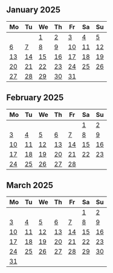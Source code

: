 ##
<!--LupinCalendarBegins--><div class="logseq-tools-calendar"><h2>January 2025</h2><table><thead><tr><th>Mo</th><th>Tu</th><th>We</th><th>Th</th><th>Fr</th><th>Sa</th><th>Su</th></tr></thead><tbody><tr><td></td><td></td><td><a data-ref="Jan 1st, 2025" href="#/page/Jan 1st, 2025" class="page-ref outofmonth">1</a></td><td><a data-ref="Jan 2nd, 2025" href="#/page/Jan 2nd, 2025" class="page-ref outofmonth">2</a></td><td><a data-ref="Jan 3rd, 2025" href="#/page/Jan 3rd, 2025" class="page-ref outofmonth">3</a></td><td><a data-ref="Jan 4th, 2025" href="#/page/Jan 4th, 2025" class="page-ref outofmonth">4</a></td><td><a data-ref="Jan 5th, 2025" href="#/page/Jan 5th, 2025" class="page-ref outofmonth">5</a></td></tr><tr><td><a data-ref="Jan 6th, 2025" href="#/page/Jan 6th, 2025" class="page-ref outofmonth">6</a></td><td><a data-ref="Jan 7th, 2025" href="#/page/Jan 7th, 2025" class="page-ref outofmonth">7</a></td><td><a data-ref="Jan 8th, 2025" href="#/page/Jan 8th, 2025" class="page-ref outofmonth">8</a></td><td><a data-ref="Jan 9th, 2025" href="#/page/Jan 9th, 2025" class="page-ref outofmonth">9</a></td><td><a data-ref="Jan 10th, 2025" href="#/page/Jan 10th, 2025" class="page-ref outofmonth">10</a></td><td><a data-ref="Jan 11th, 2025" href="#/page/Jan 11th, 2025" class="page-ref outofmonth">11</a></td><td><a data-ref="Jan 12th, 2025" href="#/page/Jan 12th, 2025" class="page-ref outofmonth">12</a></td></tr><tr><td><a data-ref="Jan 13th, 2025" href="#/page/Jan 13th, 2025" class="page-ref outofmonth">13</a></td><td><a data-ref="Jan 14th, 2025" href="#/page/Jan 14th, 2025" class="page-ref outofmonth">14</a></td><td><a data-ref="Jan 15th, 2025" href="#/page/Jan 15th, 2025" class="page-ref outofmonth">15</a></td><td><a data-ref="Jan 16th, 2025" href="#/page/Jan 16th, 2025" class="page-ref outofmonth">16</a></td><td><a data-ref="Jan 17th, 2025" href="#/page/Jan 17th, 2025" class="page-ref outofmonth">17</a></td><td><a data-ref="Jan 18th, 2025" href="#/page/Jan 18th, 2025" class="page-ref outofmonth">18</a></td><td><a data-ref="Jan 19th, 2025" href="#/page/Jan 19th, 2025" class="page-ref outofmonth">19</a></td></tr><tr><td><a data-ref="Jan 20th, 2025" href="#/page/Jan 20th, 2025" class="page-ref outofmonth">20</a></td><td><a data-ref="Jan 21st, 2025" href="#/page/Jan 21st, 2025" class="page-ref outofmonth">21</a></td><td><a data-ref="Jan 22nd, 2025" href="#/page/Jan 22nd, 2025" class="page-ref outofmonth">22</a></td><td><a data-ref="Jan 23rd, 2025" href="#/page/Jan 23rd, 2025" class="page-ref outofmonth">23</a></td><td><a data-ref="Jan 24th, 2025" href="#/page/Jan 24th, 2025" class="page-ref outofmonth">24</a></td><td><a data-ref="Jan 25th, 2025" href="#/page/Jan 25th, 2025" class="page-ref outofmonth">25</a></td><td><a data-ref="Jan 26th, 2025" href="#/page/Jan 26th, 2025" class="page-ref outofmonth">26</a></td></tr><tr><td><a data-ref="Jan 27th, 2025" href="#/page/Jan 27th, 2025" class="page-ref outofmonth">27</a></td><td><a data-ref="Jan 28th, 2025" href="#/page/Jan 28th, 2025" class="page-ref outofmonth">28</a></td><td><a data-ref="Jan 29th, 2025" href="#/page/Jan 29th, 2025" class="page-ref outofmonth">29</a></td><td><a data-ref="Jan 30th, 2025" href="#/page/Jan 30th, 2025" class="page-ref outofmonth">30</a></td><td><a data-ref="Jan 31st, 2025" href="#/page/Jan 31st, 2025" class="page-ref outofmonth">31</a></td><td></td><td></td></tr></tbody></table></div><!--LupinCalendarEnds-->
##
<!--LupinCalendarBegins--><div class="logseq-tools-calendar"><h2>February 2025</h2><table><thead><tr><th>Mo</th><th>Tu</th><th>We</th><th>Th</th><th>Fr</th><th>Sa</th><th>Su</th></tr></thead><tbody><tr><td></td><td></td><td></td><td></td><td></td><td><a data-ref="Feb 1st, 2025" href="#/page/Feb 1st, 2025" class="page-ref">1</a></td><td><a data-ref="Feb 2nd, 2025" href="#/page/Feb 2nd, 2025" class="page-ref">2</a></td></tr><tr><td><a data-ref="Feb 3rd, 2025" href="#/page/Feb 3rd, 2025" class="page-ref">3</a></td><td><a data-ref="Feb 4th, 2025" href="#/page/Feb 4th, 2025" class="page-ref">4</a></td><td><a data-ref="Feb 5th, 2025" href="#/page/Feb 5th, 2025" class="page-ref">5</a></td><td><a data-ref="Feb 6th, 2025" href="#/page/Feb 6th, 2025" class="page-ref">6</a></td><td><a data-ref="Feb 7th, 2025" href="#/page/Feb 7th, 2025" class="page-ref">7</a></td><td><a data-ref="Feb 8th, 2025" href="#/page/Feb 8th, 2025" class="page-ref">8</a></td><td><a data-ref="Feb 9th, 2025" href="#/page/Feb 9th, 2025" class="page-ref">9</a></td></tr><tr><td><a data-ref="Feb 10th, 2025" href="#/page/Feb 10th, 2025" class="page-ref">10</a></td><td><a data-ref="Feb 11th, 2025" href="#/page/Feb 11th, 2025" class="page-ref">11</a></td><td><a data-ref="Feb 12th, 2025" href="#/page/Feb 12th, 2025" class="page-ref">12</a></td><td><a data-ref="Feb 13th, 2025" href="#/page/Feb 13th, 2025" class="page-ref">13</a></td><td><a data-ref="Feb 14th, 2025" href="#/page/Feb 14th, 2025" class="page-ref">14</a></td><td><a data-ref="Feb 15th, 2025" href="#/page/Feb 15th, 2025" class="page-ref">15</a></td><td><a data-ref="Feb 16th, 2025" href="#/page/Feb 16th, 2025" class="page-ref">16</a></td></tr><tr><td><a data-ref="Feb 17th, 2025" href="#/page/Feb 17th, 2025" class="page-ref">17</a></td><td><a data-ref="Feb 18th, 2025" href="#/page/Feb 18th, 2025" class="page-ref">18</a></td><td><a data-ref="Feb 19th, 2025" href="#/page/Feb 19th, 2025" class="page-ref">19</a></td><td><a data-ref="Feb 20th, 2025" href="#/page/Feb 20th, 2025" class="page-ref">20</a></td><td><a data-ref="Feb 21st, 2025" href="#/page/Feb 21st, 2025" class="page-ref">21</a></td><td><a data-ref="Feb 22nd, 2025" href="#/page/Feb 22nd, 2025" class="page-ref">22</a></td><td><a data-ref="Feb 23rd, 2025" href="#/page/Feb 23rd, 2025" class="page-ref">23</a></td></tr><tr><td><a data-ref="Feb 24th, 2025" href="#/page/Feb 24th, 2025" class="page-ref">24</a></td><td><a data-ref="Feb 25th, 2025" href="#/page/Feb 25th, 2025" class="page-ref">25</a></td><td><a data-ref="Feb 26th, 2025" href="#/page/Feb 26th, 2025" class="page-ref">26</a></td><td><a data-ref="Feb 27th, 2025" href="#/page/Feb 27th, 2025" class="page-ref today">27</a></td><td><a data-ref="Feb 28th, 2025" href="#/page/Feb 28th, 2025" class="page-ref">28</a></td><td></td><td></td></tr></tbody></table></div><!--LupinCalendarEnds-->
##
<!--LupinCalendarBegins--><div class="logseq-tools-calendar"><h2>March 2025</h2><table><thead><tr><th>Mo</th><th>Tu</th><th>We</th><th>Th</th><th>Fr</th><th>Sa</th><th>Su</th></tr></thead><tbody><tr><td></td><td></td><td></td><td></td><td></td><td><a data-ref="Mar 1st, 2025" href="#/page/Mar 1st, 2025" class="page-ref outofmonth">1</a></td><td><a data-ref="Mar 2nd, 2025" href="#/page/Mar 2nd, 2025" class="page-ref outofmonth">2</a></td></tr><tr><td><a data-ref="Mar 3rd, 2025" href="#/page/Mar 3rd, 2025" class="page-ref outofmonth">3</a></td><td><a data-ref="Mar 4th, 2025" href="#/page/Mar 4th, 2025" class="page-ref outofmonth">4</a></td><td><a data-ref="Mar 5th, 2025" href="#/page/Mar 5th, 2025" class="page-ref outofmonth">5</a></td><td><a data-ref="Mar 6th, 2025" href="#/page/Mar 6th, 2025" class="page-ref outofmonth">6</a></td><td><a data-ref="Mar 7th, 2025" href="#/page/Mar 7th, 2025" class="page-ref outofmonth">7</a></td><td><a data-ref="Mar 8th, 2025" href="#/page/Mar 8th, 2025" class="page-ref outofmonth">8</a></td><td><a data-ref="Mar 9th, 2025" href="#/page/Mar 9th, 2025" class="page-ref outofmonth">9</a></td></tr><tr><td><a data-ref="Mar 10th, 2025" href="#/page/Mar 10th, 2025" class="page-ref outofmonth">10</a></td><td><a data-ref="Mar 11th, 2025" href="#/page/Mar 11th, 2025" class="page-ref outofmonth">11</a></td><td><a data-ref="Mar 12th, 2025" href="#/page/Mar 12th, 2025" class="page-ref outofmonth">12</a></td><td><a data-ref="Mar 13th, 2025" href="#/page/Mar 13th, 2025" class="page-ref outofmonth">13</a></td><td><a data-ref="Mar 14th, 2025" href="#/page/Mar 14th, 2025" class="page-ref outofmonth">14</a></td><td><a data-ref="Mar 15th, 2025" href="#/page/Mar 15th, 2025" class="page-ref outofmonth">15</a></td><td><a data-ref="Mar 16th, 2025" href="#/page/Mar 16th, 2025" class="page-ref outofmonth">16</a></td></tr><tr><td><a data-ref="Mar 17th, 2025" href="#/page/Mar 17th, 2025" class="page-ref outofmonth">17</a></td><td><a data-ref="Mar 18th, 2025" href="#/page/Mar 18th, 2025" class="page-ref outofmonth">18</a></td><td><a data-ref="Mar 19th, 2025" href="#/page/Mar 19th, 2025" class="page-ref outofmonth">19</a></td><td><a data-ref="Mar 20th, 2025" href="#/page/Mar 20th, 2025" class="page-ref outofmonth">20</a></td><td><a data-ref="Mar 21st, 2025" href="#/page/Mar 21st, 2025" class="page-ref outofmonth">21</a></td><td><a data-ref="Mar 22nd, 2025" href="#/page/Mar 22nd, 2025" class="page-ref outofmonth">22</a></td><td><a data-ref="Mar 23rd, 2025" href="#/page/Mar 23rd, 2025" class="page-ref outofmonth">23</a></td></tr><tr><td><a data-ref="Mar 24th, 2025" href="#/page/Mar 24th, 2025" class="page-ref outofmonth">24</a></td><td><a data-ref="Mar 25th, 2025" href="#/page/Mar 25th, 2025" class="page-ref outofmonth">25</a></td><td><a data-ref="Mar 26th, 2025" href="#/page/Mar 26th, 2025" class="page-ref outofmonth">26</a></td><td><a data-ref="Mar 27th, 2025" href="#/page/Mar 27th, 2025" class="page-ref outofmonth">27</a></td><td><a data-ref="Mar 28th, 2025" href="#/page/Mar 28th, 2025" class="page-ref outofmonth">28</a></td><td><a data-ref="Mar 29th, 2025" href="#/page/Mar 29th, 2025" class="page-ref outofmonth">29</a></td><td><a data-ref="Mar 30th, 2025" href="#/page/Mar 30th, 2025" class="page-ref outofmonth">30</a></td></tr><tr><td><a data-ref="Mar 31st, 2025" href="#/page/Mar 31st, 2025" class="page-ref outofmonth">31</a></td><td></td><td></td><td></td><td></td><td></td><td></td></tr></tbody></table></div><!--LupinCalendarEnds-->
